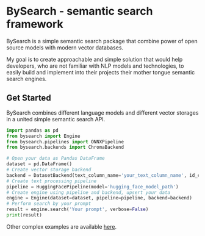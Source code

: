 # BySearch - semantic search framework

BySearch is a simple semantic search package that combine power of open source models with modern vector databases.

My goal is to create approachable and simple solution that would help developers, who are not familiar with NLP models and technologies, to easily build and implement into their projects their mother tongue semantic search engines.  

## Get Started

BySearch combines different language models and different vector storages in a united simple semantic search API.

```python
import pandas as pd
from bysearch import Engine
from bysearch.pipelines import ONNXPipeline
from bysearch.backends import ChromaBackend 

# Open your data as Pandas DataFrame
dataset = pd.DataFrame()
# Create vector storage backend
backend = DatasetBackend(text_column_name='your_text_column_name', id_column_name='your_id_column_name')
# Create text processing pipeline
pipeline = HuggingFacePipeline(model='hugging_face_model_path')
# Create engine using pipeline and backend, upsert your data
engine = Engine(dataset=dataset, pipeline=pipeline, backend=backend)
# Perform search by your prompt
result = engine.search('Your prompt', verbose=False)
print(result)
```
Other complex examples are available [here](/demo%20EN.ipynb). 
